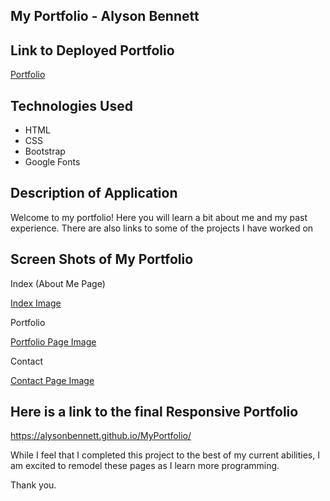 ## My Portfolio - Alyson Bennett

## Link to Deployed Portfolio

[Portfolio](https://alysonbennett.github.io/MyPortfolio/)

## Technologies Used

* HTML
* CSS
* Bootstrap
* Google Fonts

## Description of Application

Welcome to my portfolio! Here you will learn a bit about me and my past experience. There are also links to some of the projects I have worked on

## Screen Shots of My Portfolio

Index (About Me Page)

[Index Image](assets/screenshots/index.png)

Portfolio

[Portfolio Page Image](assets/screenshots/portfolio.png)

Contact

[Contact Page Image](assets/screenshots/contact.png)

## Here is a link to the final Responsive Portfolio

https://alysonbennett.github.io/MyPortfolio/

While I feel that I completed this project to the best of my current abilities, I am excited to remodel these pages as I learn more programming.

Thank you. 